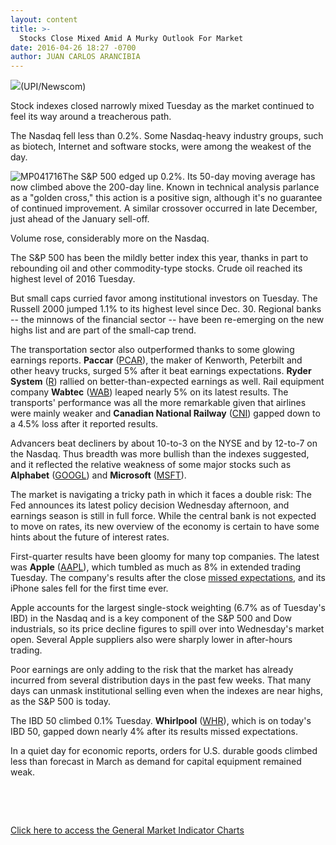 ```yaml
---
layout: content
title: >-
  Stocks Close Mixed Amid A Murky Outlook For Market
date: 2016-04-26 18:27 -0700
author: JUAN CARLOS ARANCIBIA
---
```






![](https://www.investors.com/wp-content/uploads/2016/04/BIGPIC-042616-newscom.jpg)(UPI/Newscom)









Stock indexes closed narrowly mixed Tuesday as the market continued to feel its way around a treacherous path.


The Nasdaq fell less than 0.2%. Some Nasdaq-heavy industry groups, such as biotech, Internet and software stocks, were among the weakest of the day.


![MP041716](https://www.investors.com/wp-content/uploads/2016/04/MP041716-183x300.jpg)The S&P 500 edged up 0.2%. Its 50-day moving average has now climbed above the 200-day line. Known in technical analysis parlance as a "golden cross," this action is a positive sign, although it's no guarantee of continued improvement. A similar crossover occurred in late December, just ahead of the January sell-off.


Volume rose, considerably more on the Nasdaq.


The S&P 500 has been the mildly better index this year, thanks in part to rebounding oil and other commodity-type stocks. Crude oil reached its highest level of 2016 Tuesday.


But small caps curried favor among institutional investors on Tuesday. The Russell 2000 jumped 1.1% to its highest level since Dec. 30. Regional banks -- the minnows of the financial sector -- have been re-emerging on the new highs list and are part of the small-cap trend.


The transportation sector also outperformed thanks to some glowing earnings reports. **Paccar** ([PCAR](https://research.investors.com/quote.aspx?symbol=PCAR)), the maker of Kenworth, Peterbilt and other heavy trucks, surged 5% after it beat earnings expectations. **Ryder System** ([R](https://research.investors.com/quote.aspx?symbol=R)) rallied on better-than-expected earnings as well. Rail equipment company **Wabtec** ([WAB](https://research.investors.com/quote.aspx?symbol=WAB)) leaped nearly 5% on its latest results. The transports' performance was all the more remarkable given that airlines were mainly weaker and **Canadian National Railway** ([CNI](https://research.investors.com/quote.aspx?symbol=CNI)) gapped down to a 4.5% loss after it reported results.


Advancers beat decliners by about 10-to-3 on the NYSE and by 12-to-7 on the Nasdaq. Thus breadth was more bullish than the indexes suggested, and it reflected the relative weakness of some major stocks such as **Alphabet** ([GOOGL](https://research.investors.com/quote.aspx?symbol=GOOGL)) and **Microsoft** ([MSFT](https://research.investors.com/quote.aspx?symbol=MSFT)).


The market is navigating a tricky path in which it faces a double risk: The Fed announces its latest policy decision Wednesday afternoon, and earnings season is still in full force. While the central bank is not expected to move on rates, its new overview of the economy is certain to have some hints about the future of interest rates.


First-quarter results have been gloomy for many top companies. The latest was **Apple** ([AAPL](https://research.investors.com/quote.aspx?symbol=AAPL)), which tumbled as much as 8% in extended trading Tuesday. The company's results after the close [missed expectations](https://www.investors.com/news/technology/click/apple-misses-q2-views-posts-first-ever-drop-in-iphone-sales/), and its iPhone sales fell for the first time ever.


Apple accounts for the largest single-stock weighting (6.7% as of Tuesday's IBD) in the Nasdaq and is a key component of the S&P 500 and Dow industrials, so its price decline figures to spill over into Wednesday's market open. Several Apple suppliers also were sharply lower in after-hours trading.


Poor earnings are only adding to the risk that the market has already incurred from several distribution days in the past few weeks. That many days can unmask institutional selling even when the indexes are near highs, as the S&P 500 is today.


The IBD 50 climbed 0.1% Tuesday. **Whirlpool** ([WHR](https://research.investors.com/quote.aspx?symbol=WHR)), which is on today's IBD 50, gapped down nearly 4% after its results missed expectations.


In a quiet day for economic reports, orders for U.S. durable goods climbed less than forecast in March as demand for capital equipment remained weak.


 


 


[Click here to access the General Market Indicator Charts](https://www.investors.com/wp-content/uploads/2016/04/GMI_042716.pdf)




